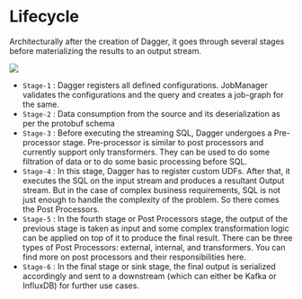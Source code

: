 # Lifecycle

Architecturally after the creation of Dagger, it goes through several stages before materializing the results to an output stream.

![](/img/lifecycle/dagger_lifecycle.png)

- `Stage-1` : Dagger registers all defined configurations. JobManager validates the configurations and the query and creates a job-graph for the same.
- `Stage-2` : Data consumption from the source and its deserialization as per the protobuf schema
- `Stage-3` : Before executing the streaming SQL, Dagger undergoes a Pre-processor stage. Pre-processor is similar to post processors and currently support only transformers. They can be used to do some filtration of data or to do some basic processing before SQL.
- `Stage-4` : In this stage, Dagger has to register custom UDFs. After that, it executes the SQL on the input stream and produces a resultant Output stream. But in the case of complex business requirements, SQL is not just enough to handle the complexity of the problem. So there comes the Post Processors.
- `Stage-5` : In the fourth stage or Post Processors stage, the output of the previous stage is taken as input and some complex transformation logic can be applied on top of it to produce the final result. There can be three types of Post Processors: external, internal, and transformers. You can find more on post processors and their responsibilities here.
- `Stage-6` : In the final stage or sink stage, the final output is serialized accordingly and sent to a downstream (which can either be Kafka or InfluxDB) for further use cases.
